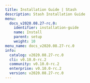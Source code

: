 ```yaml
---
title: Installation Guide | Stash
description: Stash Installation Guide
menu:
  docs_v2020.08.27-rc.0:
    identifier: installation-guide
    name: Install
    parent: setup
    weight: 10
menu_name: docs_v2020.08.27-rc.0
info:
  catalog: v2020.08.27-rc.0
  cli: v0.10.0-rc.2
  community: v0.10.0-rc.2
  enterprise: v0.10.0-rc.2
  version: v2020.08.27-rc.0
---
```


